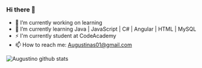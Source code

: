 ### Hi there 👋
- 🔭 I’m currently working on learning
- 🌱 I’m currently learning Java | JavaScript | C# | Angular | HTML | MySQL
- ⚡ I'm currently student at CodeAcademy
- 📫 How to reach me: Augustinas01@gmail.com

![Augustino github stats](https://github-readme-stats.vercel.app/api/?username=augustinas01&show_icons=true&title_color=fff&icon_color=79ff97&text_color=9f9f9f&bg_color=151515)

